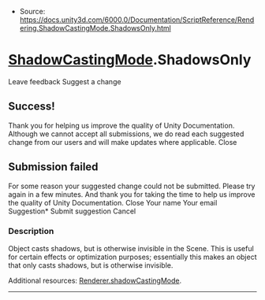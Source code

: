 * Source: https://docs.unity3d.com/6000.0/Documentation/ScriptReference/Rendering.ShadowCastingMode.ShadowsOnly.html

#  [ShadowCastingMode](https://docs.unity3d.com/6000.0/Documentation/ScriptReference/Rendering.ShadowCastingMode.html).ShadowsOnly
Leave feedback
Suggest a change
## Success!
Thank you for helping us improve the quality of Unity Documentation. Although we cannot accept all submissions, we do read each suggested change from our users and will make updates where applicable.
Close
## Submission failed
For some reason your suggested change could not be submitted. Please <a>try again</a> in a few minutes. And thank you for taking the time to help us improve the quality of Unity Documentation.
Close
Your name Your email Suggestion* Submit suggestion
Cancel
### Description
Object casts shadows, but is otherwise invisible in the Scene.
This is useful for certain effects or optimization purposes; essentially this makes an object that only casts shadows, but is otherwise invisible.  
  
Additional resources: [Renderer.shadowCastingMode](https://docs.unity3d.com/6000.0/Documentation/ScriptReference/Renderer-shadowCastingMode.html).
* * *
